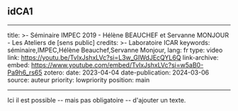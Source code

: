 ## idCA1

---
title: >-
   Séminaire IMPEC 2019 - Hélène BEAUCHEF et Servanne MONJOUR - Les Ateliers de [sens public]
credits: >-
   Laboratoire ICAR
keywords: séminaire,IMPEC,Hélène Beauchef,Servanne Monjour,
lang: fr
type: video
link: https://youtu.be/TvlxJshxLVc?si=L3w_GIWdJEcQYL6Q
link-archive:
embed: https://www.youtube.com/embed/TvlxJshxLVc?si=w5aB0-Pa9h6_rs65
zotero:
date: 2023-04-04
date-publication: 2024-03-06
source: auteur
priority: lowpriority
position: main

---

Ici il est possible -- mais pas obligatoire -- d'ajouter un texte.
